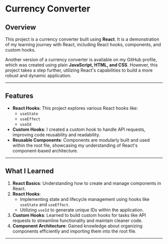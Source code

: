 # **Currency Converter**

## **Overview**

This project is a currency converter built using **React**. It is a demonstration of my learning journey with React, including React hooks, components, and custom hooks.

Another version of a currency converter is available on my GitHub profile, which was created using plain **JavaScript, HTML, and CSS**. However, this project takes a step further, utilizing React's capabilities to build a more robust and dynamic application.

---

## **Features**

- **React Hooks**: This project explores various React hooks like:
  - `useState`
  - `useEffect`
  - `useId`
- **Custom Hooks**: I created a custom hook to handle API requests, improving code reusability and readability.
- **Reusable Components**: Components are modularly built and used within the root file, showcasing my understanding of React's component-based architecture.

---

## **What I Learned**

1. **React Basics**: Understanding how to create and manage components in React.
2. **React Hooks**:
   - Implementing state and lifecycle management using hooks like `useState` and `useEffect`.
   - Utilizing `useId` to generate unique IDs within the application.
3. **Custom Hooks**: Learned to build custom hooks for tasks like API requests to streamline functionality and maintain cleaner code.
4. **Component Architecture**: Gained knowledge about organizing components efficiently and importing them into the root file.

---
